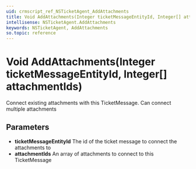 ```yaml
---
uid: crmscript_ref_NSTicketAgent_AddAttachments
title: Void AddAttachments(Integer ticketMessageEntityId, Integer[] attachmentIds)
intellisense: NSTicketAgent.AddAttachments
keywords: NSTicketAgent, AddAttachments
so.topic: reference
---
```


# Void AddAttachments(Integer ticketMessageEntityId, Integer[] attachmentIds)

Connect existing attachments with this TicketMessage. Can connect multiple attachments

## Parameters

* **ticketMessageEntityId** The id of the ticket message to connect the attachments to
* **attachmentIds** An array of attachments to connect to this TicketMessage
